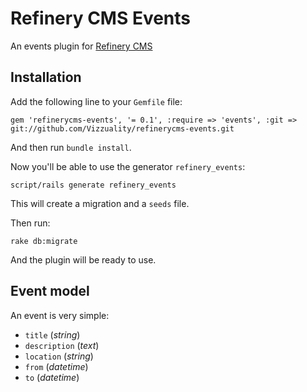 # Refinery CMS Events

An events plugin for [Refinery CMS](http://refinerycms.com/)

## Installation

Add the following line to your `Gemfile` file:

    gem 'refinerycms-events', '= 0.1', :require => 'events', :git => git://github.com/Vizzuality/refinerycms-events.git

And then run `bundle install`.

Now you'll be able to use the generator `refinery_events`:

    script/rails generate refinery_events

This will create a migration and a `seeds` file.

Then run:

    rake db:migrate

And the plugin will be ready to use.

## Event model

An event is very simple:

  - `title` (_string_)
  - `description` (_text_)
  - `location` (_string_)
  - `from` (_datetime_)
  - `to` (_datetime_)

